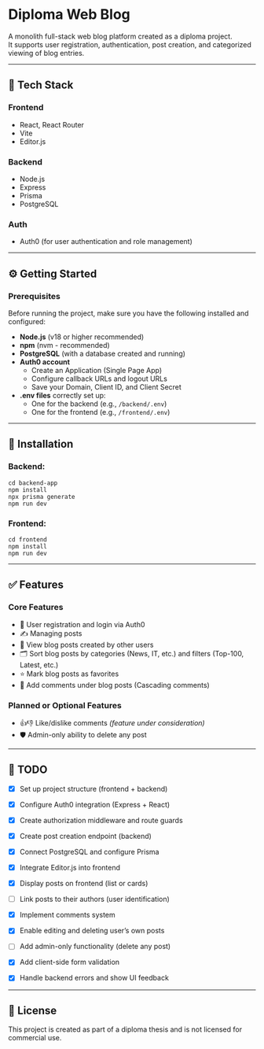 # Diploma Web Blog

A monolith full-stack web blog platform created as a diploma project.  
It supports user registration, authentication, post creation, and categorized viewing of blog entries.

---

## 🧰 Tech Stack

### Frontend
- React, React Router
- Vite
- Editor.js

### Backend
- Node.js
- Express
- Prisma
- PostgreSQL

### Auth
- Auth0 (for user authentication and role management)

---

## ⚙️ Getting Started

### Prerequisites

Before running the project, make sure you have the following installed and configured:

- **Node.js** (v18 or higher recommended)
- **npm** (nvm - recommended)
- **PostgreSQL** (with a database created and running)
- **Auth0 account**
    - Create an Application (Single Page App)
    - Configure callback URLs and logout URLs
    - Save your Domain, Client ID, and Client Secret
- **.env files** correctly set up:
    - One for the backend (e.g., `/backend/.env`)
    - One for the frontend (e.g., `/frontend/.env`)


---

## 🔧 Installation

### Backend:
```
cd backend-app
npm install
npx prisma generate
npm run dev
```

### Frontend:
```
cd frontend
npm install
npm run dev
```

---

## ✅ Features

### Core Features
- 🔐 User registration and login via Auth0
- ✍️ Managing posts
- 👀 View blog posts created by other users
- 🗂️ Sort blog posts by categories (News, IT, etc.) and filters (Top-100, Latest, etc.)
- ⭐ Mark blog posts as favorites
- 💬 Add comments under blog posts (Cascading comments)

### Planned or Optional Features
- 👍👎 Like/dislike comments *(feature under consideration)*
- 🛡️ Admin-only ability to delete any post



---

## 📝 TODO

- [x] Set up project structure (frontend + backend)
- [x] Configure Auth0 integration (Express + React)
- [x] Create authorization middleware and route guards
- [x] Create post creation endpoint (backend)
- [x] Connect PostgreSQL and configure Prisma
- [x] Integrate Editor.js into frontend
- [x] Display posts on frontend (list or cards)
- [ ] Link posts to their authors (user identification)
- [x] Implement comments system
- [x] Enable editing and deleting user’s own posts
- [ ] Add admin-only functionality (delete any post)
- [x] Add client-side form validation
- [x] Handle backend errors and show UI feedback



---

## 📄 License

This project is created as part of a diploma thesis and is not licensed for commercial use.


